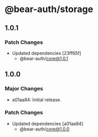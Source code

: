 # @bear-auth/storage

## 1.0.1

### Patch Changes

- Updated dependencies [23ff65f]
    - @bear-auth/core@1.0.1

## 1.0.0

### Major Changes

- a01aa84: Initial release.

### Patch Changes

- Updated dependencies [a01aa84]
    - @bear-auth/core@1.0.0

